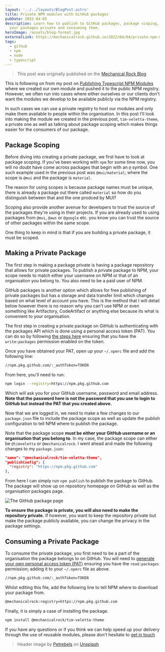 ```yaml
---
layout: '../../layouts/BlogPost.astro'
title: Private NPM modules with GitHub packages
pubDate: 2022-04-05
description: Learn how to publish to GitHub packages, package scoping, making
  your packages private and consuming them.
heroImage: /assets/blog-format.jpg
externalLink: https://mechanicalrock.github.io/2022/04/04/private-npm-modules.html
tags:
  - github
  - npm
  - node
  - typescript
---
```


> This post was originally published on the [Mechanical Rock Blog](https://mechanicalrock.github.io/2022/04/04/private-npm-modules.html)

This is following on from my post on [Publishing Typescript NPM Modules](https://blog.mechanicalrock.io/2022/01/24/publishing-typescript-npm-modules.html) where we created our own module and pushed it to the public NPM registry. However, we often run into cases where either ourselves or our clients don't want the modules we develop to be available publicly via the NPM registry.

In such cases we can use a private registry to host our modules and only make them available to people within the organisation. In this post I'll look into making the module we created in the previous post, `tim-veletta-theme`, a private one as well as talking about package scoping which makes things easier for the consumers of our package.

## Package Scoping

Before diving into creating a private package, we first have to look at package scoping. If you've been working with `npm` for some time now, you will no doubt have come across packages that begin with an `@` symbol. One such example used in the previous post was `@mui/material`; where the scope is `@mui` and the package is `material`.

The reason for using scopes is because package names must be unique, there is already a package out there called `material` so how do you distinguish between that and the one prodced by MUI?

Scoping also provide another avenue for developers to trust the source of the packages they're using in their projects. If you are already used to using packages from `@mui`, `@aws` or `@google` etc. you know you can trust the source of other packages within the same scope.

One thing to keep in mind is that if you are building a private package, it must be scoped.

## Making a Private Package

The first step in making a package private is having a package repository that allows for private packages. To publish a private package to NPM, your scope needs to match either your username on NPM or that of an organisation you belong to. You also need to be a paid user of NPM.

GitHub packages is another option which allows for free publishing of private packages but has a storage and data transfer limit which changes based on what level of account you have. This is the method that I will detail below however there is no reason why you can't use NPM or even something like Artifactory, CodeArtifact or anything else because its what is convenient to your organisation.

The first step in creating a private package on GitHub is authenticating with the packages API which is done using a personal access token (PAT). You can do so by following [the steps here](https://docs.github.com/en/authentication/keeping-your-account-and-data-secure/creating-a-personal-access-token) ensuring that you have the `write:packages` permission enabled on the token.

Once you have obtained your PAT, open up your `~/.npmrc` file and add the following line:

```sh
//npm.pkg.github.com/:_authToken=TOKEN
```

From here, you'll need to run:

```sh
npm login --registry=https://npm.pkg.github.com
```

Which will ask you for your GitHub username, password and email address. **Note that the password here is not the password that you use to login to GitHub but instead the PAT that you created above.**

Now that we are logged in, we need to make a few changes to our `package.json` file to include the package scope as well as update the publish configuration to tell NPM where to publish the package.

Note that the package scope **must be either your GitHub username or an organisation that you belong to**. In my case, the package scope can either be `@timveletta` or `@mechanicalrock`. I went ahead and made the following changes to my `package.json`:

```json
"name": "@mechanicalrock/tim-veletta-theme",
"publishConfig": {
  "registry": "https://npm.pkg.github.com"
},
```

From here I can simply run `npm publish` to publish the package to GitHub. The package will show up on repository homepage on GitHub as well as the organisation packages page.

![The GitHub package page](/assets/github-package.png)

**To ensure the package is private, you will also need to make the repository private.** If however, you want to keep the repository private but make the package publicly available, you can change the privacy in the package settings.

## Consuming a Private Package

To consume the private package, you first need to be a part of the organisation the package belongs to on GitHub. You will need to [generate your own personal access token (PAT)](https://docs.github.com/en/authentication/keeping-your-account-and-data-secure/creating-a-personal-access-token) ensuring you have the `read:packages` permission; adding it to your `~/.npmrc` file as above.

```sh
//npm.pkg.github.com/:_authToken=TOKEN
```

Whilst editing this file, add the following line to tell NPM where to download your package from.

```sh
@mechanicalrock:registry=https://npm.pkg.github.com
```

Finally, it is simply a case of installing the package.

```sh
npm install @mechanicalrock/tim-veletta-theme
```

If you have any questions or if you think we can help speed up your delivery through the use of reusable modules, please don't hesitate to [get in touch](https://www.mechanicalrock.io/lets-get-started/)

> Header image by [Petrebels](https://unsplash.com/@petrebels?utm_source=unsplash&utm_medium=referral&utm_content=creditCopyText) on [Unsplash](https://unsplash.com/s/photos/package?utm_source=unsplash&utm_medium=referral&utm_content=creditCopyText)
